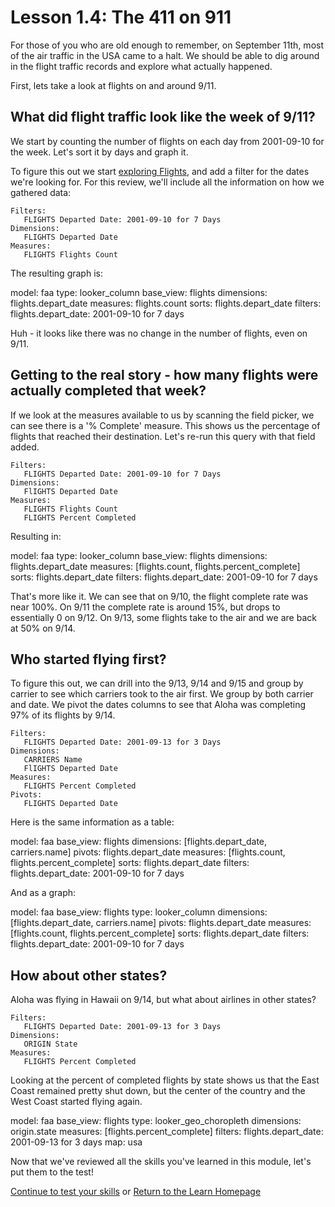 # Lesson 1.4: The 411 on 911

For those of you who are old enough to remember, on September 11th, most of the air traffic in the USA came to a halt.  We should be able to dig around in the flight traffic records and explore what actually happened.

First, lets take a look at flights on and around 9/11.  

## What did flight traffic look like the week of 9/11?

We start by counting the number of flights on each day from 2001-09-10 for the week.  Let's sort it by days and graph it.

To figure this out we start [exploring Flights](explore/faa/flights), and add a filter for the dates we're looking for. For this review, we'll include all the information on how we gathered data:

    Filters:
       FLIGHTS Departed Date: 2001-09-10 for 7 Days
    Dimensions:
       FLIGHTS Departed Date
    Measures:
       FLIGHTS Flights Count

The resulting graph is:
 
<look height="350" width="100%">
  model: faa
  type: looker_column
  base_view: flights
  dimensions: flights.depart_date
  measures: flights.count
  sorts: flights.depart_date
  filters:
    flights.depart_date: 2001-09-10 for 7 days
</look>


Huh - it looks like there was no change in the number of flights, even on 9/11.  

## Getting to the real story - how many flights were actually completed that week?

If we look at the measures available to us by scanning the field picker, we can see there is a '% Complete' measure. This shows us the percentage of flights that reached their destination.  Let's re-run this query with that field added.

    Filters:
       FLIGHTS Departed Date: 2001-09-10 for 7 Days
    Dimensions:
       FlIGHTS Departed Date
    Measures:   
       FLIGHTS Flights Count
       FLIGHTS Percent Completed
 
Resulting in: 
 
<look height="350" width="100%">
  model: faa
  type: looker_column
  base_view: flights
  dimensions: flights.depart_date
  measures: [flights.count, flights.percent_complete]
  sorts: flights.depart_date
  filters:
    flights.depart_date: 2001-09-10 for 7 days
</look>
 

That's more like it.  We can see that on 9/10, the flight complete rate was near 100%.  On 9/11 the complete rate is around 15%, but drops to essentially 0 on 9/12.  On 9/13, some flights take to the air and we are back at 50% on 9/14.
 
## Who started flying first?
 
To figure this out, we can drill into the 9/13, 9/14 and 9/15 and group by carrier to see which carriers took to the air first.  We group by both carrier and date.  We pivot the dates columns to see that Aloha was completing 97% of its flights by 9/14.  

    Filters:
       FLIGHTS Departed Date: 2001-09-13 for 3 Days
    Dimensions:
       CARRIERS Name
       FlIGHTS Departed Date
    Measures:   
       FLIGHTS Percent Completed
    Pivots:
       FLIGHTS Departed Date
       
Here is the same information as a table:
 
<look height="350" width="100%">
  model: faa
  base_view: flights
  dimensions: [flights.depart_date, carriers.name]
  pivots: flights.depart_date
  measures: [flights.count, flights.percent_complete]
  sorts: flights.depart_date
  filters:
    flights.depart_date: 2001-09-10 for 7 days
</look>

And as a graph:
 
<look height="350" width="100%">
  model: faa
  base_view: flights
  type: looker_column
  dimensions: [flights.depart_date, carriers.name]
  pivots: flights.depart_date
  measures: [flights.count, flights.percent_complete]
  sorts: flights.depart_date
  filters:
    flights.depart_date: 2001-09-10 for 7 days
</look>


## How about other states?
 
Aloha was flying in Hawaii on 9/14, but what about airlines in other states? 

    Filters:
       FLIGHTS Departed Date: 2001-09-13 for 3 Days
    Dimensions:
       ORIGIN State
    Measures:
       FLIGHTS Percent Completed

Looking at the percent of completed flights by state shows us that the East Coast remained pretty shut down, but the center of the country and the West Coast started flying again.
 

<look height="350" width="100%">
  model: faa
  base_view: flights
  type: looker_geo_choropleth
  dimensions: origin.state
  measures: [flights.percent_complete]
  filters:
    flights.depart_date: 2001-09-13 for 3 days
  map: usa
</look>

Now that we've reviewed all the skills you've learned in this module, let's put them to the test!

[Continue to test your skills](puzzles.md) or [Return to the Learn Homepage](/stories/lookml_design_patterns/000_index.md)

 

